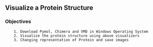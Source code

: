 ## Visualize a Protein Structure

### Objectives
```
    1. Download Pymol, Chimera and VMD in Windows Operating System
    2. Visualize the protein structure using above visualizers
    3. Changing representation of Protein and save images
  ```
